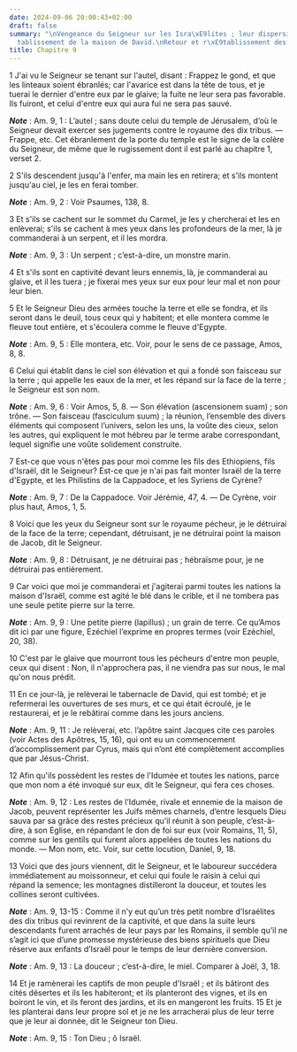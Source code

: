 ```yaml
---
date: 2024-09-06 20:00:43+02:00
draft: false
summary: "\nVengeance du Seigneur sur les Isra\xE9lites ; leur dispersion.\nR\xE9\
  tablissement de la maison de David.\nRetour et r\xE9tablissement des Isra\xE9lites.\n"
title: Chapitre 9
---
```





1 J'ai vu le Seigneur se tenant sur l'autel, disant : Frappez le gond, et que les linteaux soient ébranlés; car l'avarice est dans la tête de tous, et je tuerai le dernier d'entre eux par le glaive; la fuite ne leur sera pas favorable. Ils fuiront, et celui d'entre eux qui aura fui ne sera pas sauvé.

***Note*** :  Am. 9, 1 : L’autel ; sans doute celui du temple de Jérusalem, d’où le Seigneur devait exercer ses jugements contre le royaume des dix tribus. ― Frappe, etc. Cet ébranlement de la porte du temple est le signe de la colère du Seigneur, de même que le rugissement dont il est parlé au chapitre 1, verset 2.


2 S'ils descendent jusqu'à l'enfer, ma main les en retirera; et s'ils montent jusqu'au ciel, je les en ferai tomber.

***Note*** :  Am. 9, 2 : Voir Psaumes, 138, 8.

3 Et s'ils se cachent sur le sommet du Carmel, je les y chercherai et les en enlèverai; s'ils se cachent à mes yeux dans les profondeurs de la mer, là je commanderai à un serpent, et il les mordra.

***Note*** :  Am. 9, 3 : Un serpent ; c’est-à-dire, un monstre marin.

4 Et s'ils sont en captivité devant leurs ennemis, là, je commanderai au glaive, et il les tuera ; je fixerai mes yeux sur eux pour leur mal et non pour leur bien.


5 Et le Seigneur Dieu des armées touche la terre et elle se fondra, et ils seront dans le deuil, tous ceux qui y habitent; et elle montera comme le fleuve tout entière, et s'écoulera comme le fleuve d'Egypte.

***Note*** :  Am. 9, 5 : Elle montera, etc. Voir, pour le sens de ce passage, Amos, 8, 8.

6 Celui qui établit dans le ciel son élévation et qui a fondé son faisceau sur la terre ; qui appelle les eaux de la mer, et les répand sur la face de la terre ; le Seigneur est son nom.

***Note*** :  Am. 9, 6 : Voir Amos, 5, 8. ― Son élévation (ascensionem suam) ; son trône. ― Son faisceau (fasciculum suum) ; la réunion, l’ensemble des divers éléments qui composent l’univers, selon les uns, la voûte des cieux, selon les autres, qui expliquent le mot hébreu par le terme arabe correspondant, lequel signifie une voûte solidement construite.


7 Est-ce que vous n'êtes pas pour moi comme les fils des Ethiopiens, fils d'Israël, dit le Seigneur? Est-ce que je n'ai pas fait monter Israël de la terre d'Egypte, et les Philistins de la Cappadoce, et les Syriens de Cyrène?

***Note*** :  Am. 9, 7 : De la Cappadoce. Voir Jérémie, 47, 4. ― De Cyrène, voir plus haut, Amos, 1, 5.


8 Voici que les yeux du Seigneur sont sur le royaume pécheur, je le détruirai de la face de la terre; cependant, détruisant, je ne détruirai point la maison de Jacob, dit le Seigneur.

***Note*** :  Am. 9, 8 : Détruisant, je ne détruirai pas ; hébraïsme pour, je ne détruirai pas entièrement.


9 Car voici que moi je commanderai et j'agiterai parmi toutes les nations la maison d'Israël, comme est agité le blé dans le crible, et il ne tombera pas une seule petite pierre sur la terre.

***Note*** :  Am. 9, 9 : Une petite pierre (lapillus) ; un grain de terre. Ce qu’Amos dit ici par une figure, Ezéchiel l’exprime en propres termes (voir Ezéchiel, 20, 38).

10 C'est par le glaive que mourront tous les pécheurs d'entre mon peuple, ceux qui disent : Non, il n'approchera pas, il ne viendra pas sur nous, le mal qu'on nous prédit.


11 En ce jour-là, je relèverai le tabernacle de David, qui est tombé; et je refermerai les ouvertures de ses murs, et ce qui était écroulé, je le restaurerai, et je le rebâtirai comme dans les jours anciens.

***Note*** :  Am. 9, 11 : Je relèverai, etc. l’apôtre saint Jacques cite ces paroles (voir Actes des Apôtres, 15, 16), qui ont eu un commencement d’accomplissement par Cyrus, mais qui n’ont été complètement accomplies que par Jésus-Christ.

12 Afin qu'ils possèdent les restes de l'Idumée et toutes les nations, parce que mon nom a été invoqué sur eux, dit le Seigneur, qui fera ces choses.

***Note*** :  Am. 9, 12 : Les restes de l’Idumée, rivale et ennemie de la maison de Jacob, peuvent représenter les Juifs mêmes charnels, d’entre lesquels Dieu sauva par sa grâce des restes précieux qu’il réunit à son peuple, c’est-à-dire, à son Eglise, en répandant le don de foi sur eux (voir Romains, 11, 5), comme sur les gentils qui furent alors appelées de toutes les nations du monde. ― Mon nom, etc. Voir, sur cette locution, Daniel, 9, 18.


13 Voici que des jours viennent, dit le Seigneur, et le laboureur succédera immédiatement au moissonneur, et celui qui foule le raisin à celui qui répand la semence; les montagnes distilleront la douceur, et toutes les collines seront cultivées.

***Note*** :  Am. 9, 13-15 : Comme il n’y eut qu’un très petit nombre d’Israélites des dix tribus qui revinrent de la captivité, et que dans la suite leurs descendants furent arrachés de leur pays par les Romains, il semble qu’il ne s’agit ici que d’une promesse mystérieuse des biens spirituels que Dieu réserve aux enfants d’Israël pour le temps de leur dernière conversion.

***Note*** :  Am. 9, 13 : La douceur ; c’est-à-dire, le miel. Comparer à Joël, 3, 18.

14 Et je ramènerai les captifs de mon peuple d'Israël ; et ils bâtiront des cités désertes et ils les habiteront; et ils planteront des vignes, et ils en boiront le vin, et ils feront des jardins, et ils en mangeront les fruits. 15 Et je les planterai dans leur propre sol et je ne les arracherai plus de leur terre que je leur ai donnée, dit le Seigneur ton Dieu.

***Note*** :  Am. 9, 15 : Ton Dieu ; ô Israël.
